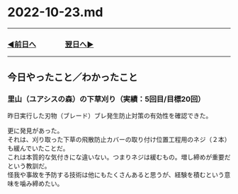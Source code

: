 # 2022-10-23.md
  
---

### [◀️前日へ](https://github.com/yuasys/chatty-journal/blob/main/2022/10/2022-10-22.md)&emsp;&emsp;&emsp;&emsp;[翌日へ▶️](https://github.com/yuasys/chatty-journal/blob/main/2022/10/2022-10-24.md)

---

## 今日やったこと／わかったこと

### 里山（ユアシスの森）の下草刈り（実績：5回目/目標20回）

昨日実行した刃物（ブレード）ブレ発生防止対策の有効性を確認できた。  

更に発見があった。  
それは、刈り取った下草の飛散防止カバーの取り付け位置工程用のネジ（２本）も緩んでいたことだ。  
これは本質的な気付きにな違いない。つまりネジは緩むもの。増し締めが重要だという教訓だ。  
怪我や事故を予防する技術は他にもたくさんあると思うが、経験を積むという意味を噛み締めたい。  
